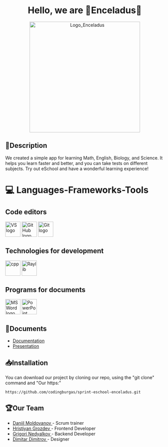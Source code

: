 <h1 align="center">Hello, we are 🌌Enceladus🌌</a></h1>
<p align = "center">
	<img src = "https://github.com/user-attachments/assets/39c1dcb2-2712-49db-b28c-fd185232e303" alt = "Logo_Enceladus" width="350">
</p>

## 📝Description
We created a simple app for learning Math, English, Biology, and Science. It helps you learn faster and better, and you can take tests on different subjects. Try out eSchool and have a wonderful learning experience!

# 💻 Languages-Frameworks-Tools
## Code editors
<p align="left">
    <a href="https://visualstudio.microsoft.com/vs/"><img src="https://static.wikia.nocookie.net/logopedia/images/6/62/Brand_Visual_Studio_Win_2019.svg/revision/latest/scale-to-width-down/250?cb=20191019024151" alt="VS logo" width=48px /></a>
	<a href="https://github.com/"><img src="https://encrypted-tbn0.gstatic.com/images?q=tbn:ANd9GcSbqj9Ii13d6hx5a9kyLnC5A8A96LDSaSZv_w&s" alt="GitHub logo" width=48px /></a>
<a href="https://git-scm.com/"><img src="https://avatars.githubusercontent.com/u/18133?s=280&v=4" alt="Git logo" width=48px /></a>
</p>

## Technologies for development
<p align="left">
<a href="https://cplusplus.com/"><img src="https://upload.wikimedia.org/wikipedia/commons/thumb/1/18/ISO_C%2B%2B_Logo.svg/1822px-ISO_C%2B%2B_Logo.svg.png" alt="cpp" width=48px /></a>
    <a href="https://www.raylib.com/"><img src="https://upload.wikimedia.org/wikipedia/commons/f/f4/Raylib_logo.png" alt="Raylib" width=48px /></a>
</p>

## Programs for documents
<p align="left">
    <a href="https://www.microsoft.com/en-ww/microsoft-365/word"><img src="https://img.icons8.com/color/344/ms-word.png" alt="MS Word logo" width=48px /></a>
    <a href="https://www.microsoft.com/en-ww/microsoft-365/powerpoint"><img src="https://img.icons8.com/color/344/ms-powerpoint.png" alt="PowerPoint logo" width=48px /></a>
</p>

## 📁Documents
<ul>
    <li><a href = https://codingburgas-my.sharepoint.com/:w:/g/personal/dvmoldovanov23_codingburgas_bg/ESy-HudGDWRGjULe9jIL7RIBr7qK9sfv_QzflX9q1Rpsdg> Documentation </a><br></li>
    <li><a href = https://codingburgas-my.sharepoint.com/:p:/g/personal/dvmoldovanov23_codingburgas_bg/Eb00RlV6yXtIsx4FxZ07BEkBxT4pGpi-RwPmub4BzjPeAw?e=pog9Vi> Presentation </a><br></li>
</ul>

## 📥Installation
You can download our project by cloning our repo, using the "git clone" command and "Our https:" 
```
https://github.com/codingburgas/sprint-eschool-enceladus.git
 ```
## 🏆Our Team<br>
<ul>
    <li><a href = https://github.com/DVMoldovanov23> Daniil Moldovanov </a> - Scrum trainer<br></li>
    <li><a href = https://github.com/Hristiyan1423> Hristiyan Grozdev </a> - Frontend Developer<br></li>
    <li><a href = https://github.com/GKNedyalkov23> Grigori Nedyalkov </a> - Backend  Developer<br></li>
    <li><a href = https://github.com/DSDimitrov23> Dimitar Dimitrov </a> - Designer<br></li>
</ul>
